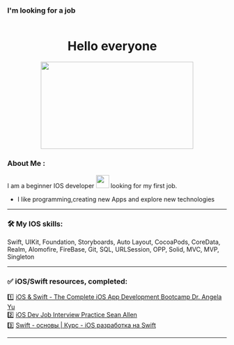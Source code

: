 ### I'm looking for a job 

</div>
<div align="center">
  <img src="https://komarev.com/ghpvc/?username=Polychh&style=flat-square&color=blue" alt=""/>
</div>
<div align="center">
<h1>
  Hello everyone
  <img src="https://media.giphy.com/media/hvRJCLFzcasrR4ia7z/giphy.gif" width="15px"/>
</h1>
</div>
<div align="center">
  <img src="https://media.giphy.com/media/SWoSkN6DxTszqIKEqv/giphy.gif" width="350" height="200"/>
</div>

### About Me :
I am a beginner IOS developer  <img src="https://media.giphy.com/media/WUlplcMpOCEmTGBtBW/giphy.gif" width="30"> looking for my first job.
- I like programming,creating new Apps and explore new technologies


---

### :hammer_and_wrench: My IOS skills:
Swift, UIKit, Foundation, Storyboards, Auto Layout, CocoaPods, CoreData, Realm, Alomofire, FireBase, Git, SQL, URLSession, OPP, Solid, MVC, MVP, Singleton

---

### :white_check_mark: iOS/Swift resources, completed:
:one: <a href="https://www.udemy.com/course/ios-13-app-development-bootcamp/">iOS & Swift - The Complete iOS App Development Bootcamp Dr. Angela Yu</a>  
:two: <a href="https://seanallen.teachable.com/p/take-home">iOS Dev Job Interview Practice Sean Allen</a>  
:three: <a href="https://www.youtube.com/watch?v=IK60_7E8rrE&list=PLnlik7Rjo4n2lNGklbWwvsmqgd-D9HqZf">Swift - основы | Курс - iOS разработка на Swift</a> 

---




<!--
**Polychh/Polychh** is a ✨ _special_ ✨ repository because its `README.md` (this file) appears on your GitHub profile.

Here are some ideas to get you started:

- 🔭 I’m currently working on ...
- 🌱 I’m currently learning ...
- 👯 I’m looking to collaborate on ...
- 🤔 I’m looking for help with ...
- 💬 Ask me about ...
- 📫 How to reach me: ...
- 😄 Pronouns: ...
- ⚡ Fun fact: ...
-->

